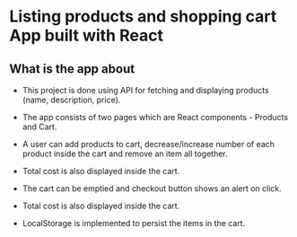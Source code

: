 # Listing products and shopping cart App built with React


## What is the app about

- This project is done using API for fetching and displaying products (name, description, price).

- The app consists of two pages which are React components - Products and Cart.

- A user can add products to cart, decrease/increase number of each product inside the cart and remove an item all together. 

- Total cost is also displayed inside the cart.

- The cart can be emptied and checkout button shows an alert on click. 

- Total cost is also displayed inside the cart.

- LocalStorage is implemented to persist the items in the cart. 

